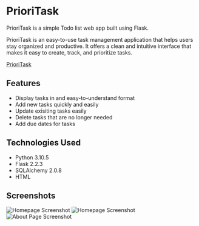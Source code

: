 # PrioriTask

PrioriTask is a simple Todo list web app built using Flask.


PrioriTask is an easy-to-use task management application that helps users stay organized and productive. It offers a clean and intuitive interface that makes it easy to create, track, and prioritize tasks.

<a href="prioritask.up.railway.app"> PrioriTask</a>

## Features

<ul>
<li>Display tasks in and easy-to-understand format
</li>
<li>Add new tasks quickly and easily
</li>
<li>Update exisiting tasks easily
</li>
<li>Delete tasks that are no longer needed</li>
<li>Add due dates for tasks</li>
</ul>

## Technologies Used

- Python 3.10.5
- Flask 2.2.3
- SQLAlchemy 2.0.8
- HTML

## Screenshots
![Homepage Screenshot](https://i.imgur.com/waVWVjm.png)
![Homepage Screenshot](https://i.imgur.com/kWg9QDd.png)
![About Page Screenshot](https://i.imgur.com/0TOrqvA.png)
